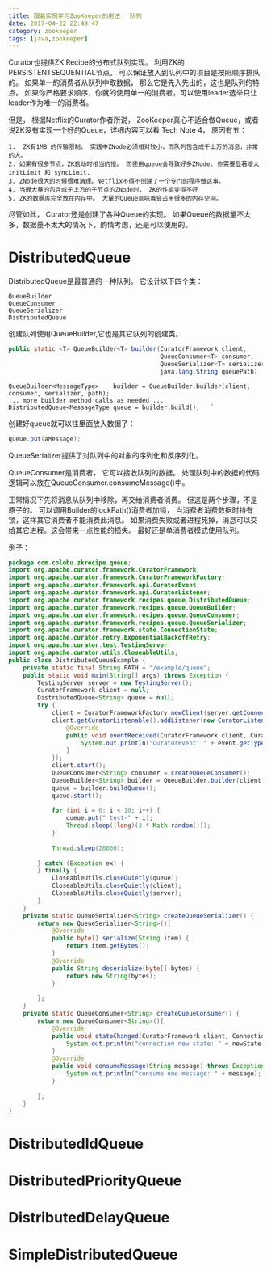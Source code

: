 ```yaml
---
title: 跟着实例学习ZooKeeper的用法： 队列
date: 2017-04-22 22:49:47
category: zookeeper
tags: [java,zookeeper]
---
```

Curator也提供ZK Recipe的分布式队列实现。 利用ZK的 PERSISTENTSEQUENTIAL节点， 可以保证放入到队列中的项目是按照顺序排队的。 如果单一的消费者从队列中取数据， 那么它是先入先出的，这也是队列的特点。 如果你严格要求顺序，你就的使用单一的消费者，可以使用leader选举只让leader作为唯一的消费者。

但是， 根据Netflix的Curator作者所说， ZooKeeper真心不适合做Queue，或者说ZK没有实现一个好的Queue，详细内容可以看 Tech Note 4， 原因有五：

    1.  ZK有1MB 的传输限制。 实践中ZNode必须相对较小，而队列包含成千上万的消息，非常的大。
    2. 如果有很多节点，ZK启动时相当的慢。 而使用queue会导致好多ZNode. 你需要显著增大 initLimit 和 syncLimit.
    3. ZNode很大的时候很难清理。Netflix不得不创建了一个专门的程序做这事。
    4. 当很大量的包含成千上万的子节点的ZNode时， ZK的性能变得不好
    5. ZK的数据库完全放在内存中。 大量的Queue意味着会占用很多的内存空间。

尽管如此， Curator还是创建了各种Queue的实现。 如果Queue的数据量不太多，数据量不太大的情况下，酌情考虑，还是可以使用的。
# DistributedQueue
DistributedQueue是最普通的一种队列。 它设计以下四个类：

    QueueBuilder
    QueueConsumer
    QueueSerializer
    DistributedQueue

创建队列使用QueueBuilder,它也是其它队列的创建类。
```java
public static <T> QueueBuilder<T> builder(CuratorFramework client,
                                          QueueConsumer<T> consumer,
                                          QueueSerializer<T> serializer,
                                          java.lang.String queuePath)
```
```
QueueBuilder<MessageType>    builder = QueueBuilder.builder(client, consumer, serializer, path);
... more builder method calls as needed ...
DistributedQueue<MessageType queue = builder.build();	`
```
创建好queue就可以往里面放入数据了：
```java
queue.put(aMessage);
```
QueueSerializer提供了对队列中的对象的序列化和反序列化。

QueueConsumer是消费者， 它可以接收队列的数据。 处理队列中的数据的代码逻辑可以放在QueueConsumer.consumeMessage()中。

正常情况下先将消息从队列中移除，再交给消费者消费。 但这是两个步骤，不是原子的。 可以调用Builder的lockPath()消费者加锁， 当消费者消费数据时持有锁，这样其它消费者不能消费此消息。 如果消费失败或者进程死掉，消息可以交给其它进程。这会带来一点性能的损失。 最好还是单消费者模式使用队列。

例子：
```java
package com.colobu.zkrecipe.queue;
import org.apache.curator.framework.CuratorFramework;
import org.apache.curator.framework.CuratorFrameworkFactory;
import org.apache.curator.framework.api.CuratorEvent;
import org.apache.curator.framework.api.CuratorListener;
import org.apache.curator.framework.recipes.queue.DistributedQueue;
import org.apache.curator.framework.recipes.queue.QueueBuilder;
import org.apache.curator.framework.recipes.queue.QueueConsumer;
import org.apache.curator.framework.recipes.queue.QueueSerializer;
import org.apache.curator.framework.state.ConnectionState;
import org.apache.curator.retry.ExponentialBackoffRetry;
import org.apache.curator.test.TestingServer;
import org.apache.curator.utils.CloseableUtils;
public class DistributedQueueExample {
	private static final String PATH = "/example/queue";
	public static void main(String[] args) throws Exception {
		TestingServer server = new TestingServer();
		CuratorFramework client = null;
		DistributedQueue<String> queue = null;
		try {
			client = CuratorFrameworkFactory.newClient(server.getConnectString(), new ExponentialBackoffRetry(1000, 3));
			client.getCuratorListenable().addListener(new CuratorListener() {
				@Override
				public void eventReceived(CuratorFramework client, CuratorEvent event) throws Exception {
					System.out.println("CuratorEvent: " + event.getType().name());
				}
			});
			client.start();
			QueueConsumer<String> consumer = createQueueConsumer();
			QueueBuilder<String> builder = QueueBuilder.builder(client, consumer, createQueueSerializer(), PATH);
			queue = builder.buildQueue();
			queue.start();
			
			for (int i = 0; i < 10; i++) {
				queue.put(" test-" + i);
				Thread.sleep((long)(3 * Math.random()));
			}
			
			Thread.sleep(20000);
			
		} catch (Exception ex) {
		} finally {
			CloseableUtils.closeQuietly(queue);
			CloseableUtils.closeQuietly(client);
			CloseableUtils.closeQuietly(server);
		}
	}
	private static QueueSerializer<String> createQueueSerializer() {
		return new QueueSerializer<String>(){
			@Override
			public byte[] serialize(String item) {
				return item.getBytes();
			}
			@Override
			public String deserialize(byte[] bytes) {
				return new String(bytes);
			}
			
		};
	}
	private static QueueConsumer<String> createQueueConsumer() {
		return new QueueConsumer<String>(){
			@Override
			public void stateChanged(CuratorFramework client, ConnectionState newState) {
				System.out.println("connection new state: " + newState.name());
			}
			@Override
			public void consumeMessage(String message) throws Exception {
				System.out.println("consume one message: " + message);				
			}
			
		};
	}
}
```
# DistributedIdQueue
# DistributedPriorityQueue
# DistributedDelayQueue
# SimpleDistributedQueue